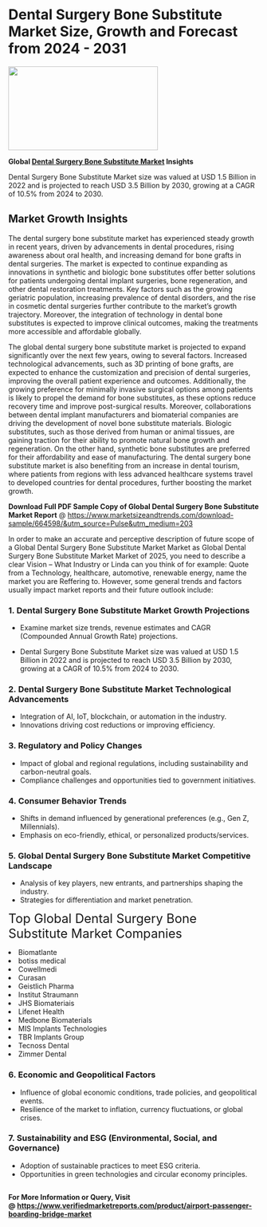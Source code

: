 <H1>Dental Surgery Bone Substitute Market Size, Growth and Forecast from 2024 - 2031</H1><img class="aligncenter size-medium wp-image-584254" src="https://thirdeyenews.in/wp-content/uploads/2024/09/Global-Market-Research-300x168.jpeg" alt="" width="300" height="168" /><p><strong>Global&nbsp;<a href="https://www.marketsizeandtrends.com/download-sample/664598/&amp;utm_source=Pulse&amp;utm_medium=203">Dental Surgery Bone Substitute Market</a> Insights</strong></p><p>Dental Surgery Bone Substitute Market size was valued at USD 1.5 Billion in 2022 and is projected to reach USD 3.5 Billion by 2030, growing at a CAGR of 10.5% from 2024 to 2030.</p><p><h2>Market Growth Insights</h2> <p>The dental surgery bone substitute market has experienced steady growth in recent years, driven by advancements in dental procedures, rising awareness about oral health, and increasing demand for bone grafts in dental surgeries. The market is expected to continue expanding as innovations in synthetic and biologic bone substitutes offer better solutions for patients undergoing dental implant surgeries, bone regeneration, and other dental restoration treatments. Key factors such as the growing geriatric population, increasing prevalence of dental disorders, and the rise in cosmetic dental surgeries further contribute to the market’s growth trajectory. Moreover, the integration of technology in dental bone substitutes is expected to improve clinical outcomes, making the treatments more accessible and affordable globally. </p> <p>The global dental surgery bone substitute market is projected to expand significantly over the next few years, owing to several factors. Increased technological advancements, such as 3D printing of bone grafts, are expected to enhance the customization and precision of dental surgeries, improving the overall patient experience and outcomes. Additionally, the growing preference for minimally invasive surgical options among patients is likely to propel the demand for bone substitutes, as these options reduce recovery time and improve post-surgical results. Moreover, collaborations between dental implant manufacturers and biomaterial companies are driving the development of novel bone substitute materials. Biologic substitutes, such as those derived from human or animal tissues, are gaining traction for their ability to promote natural bone growth and regeneration. On the other hand, synthetic bone substitutes are preferred for their affordability and ease of manufacturing. The dental surgery bone substitute market is also benefiting from an increase in dental tourism, where patients from regions with less advanced healthcare systems travel to developed countries for dental procedures, further boosting the market growth. </p><p><span class=""><strong>Download Full PDF Sample Copy of Global Dental Surgery Bone Substitute Market Report</strong> @ <a href="https://www.marketsizeandtrends.com/download-sample/664598/&amp;utm_source=Pulse&amp;utm_medium=203" target="_blank">https://www.marketsizeandtrends.com/download-sample/664598/&amp;utm_source=Pulse&amp;utm_medium=203</a></span></p><p>In order to make an accurate and perceptive description of future scope of a Global&nbsp;Dental Surgery Bone Substitute Market Market as Global&nbsp;Dental Surgery Bone Substitute Market Market of 2025, you need to describe a clear Vision &ndash; What Industry or Linda can you think of for example: Quote from a Technology, healthcare, automotive, renewable energy, name the market you are Reffering to. However, some general trends and factors usually impact market reports and their future outlook include:</p><h3>1.&nbsp;<strong>Dental Surgery Bone Substitute Market Growth Projections</strong></h3><ul><li>Examine market size trends, revenue estimates and CAGR (Compounded Annual Growth Rate) projections.</li><li><p>Dental Surgery Bone Substitute Market size was valued at USD 1.5 Billion in 2022 and is projected to reach USD 3.5 Billion by 2030, growing at a CAGR of 10.5% from 2024 to 2030.</p></li></ul><h3>2.&nbsp;<strong>Dental Surgery Bone Substitute Market Technological Advancements</strong></h3><ul><li>Integration of AI, IoT, blockchain, or automation in the industry.</li><li>Innovations driving cost reductions or improving efficiency.</li></ul><h3>3.&nbsp;<strong>Regulatory and Policy Changes</strong></h3><ul><li>Impact of global and regional regulations, including sustainability and carbon-neutral goals.</li><li>Compliance challenges and opportunities tied to government initiatives.</li></ul><h3>4.&nbsp;<strong>Consumer Behavior Trends</strong></h3><ul><li>Shifts in demand influenced by generational preferences (e.g., Gen Z, Millennials).</li><li>Emphasis on eco-friendly, ethical, or personalized products/services.</li></ul><h3>5.&nbsp;<strong>Global Dental Surgery Bone Substitute Market Competitive Landscape</strong></h3><ul><li>Analysis of key players, new entrants, and partnerships shaping the industry.</li><li>Strategies for differentiation and market penetration.</li></ul><p data-pm-slice="1 1 []"><span style="color: inherit; font-family: inherit; font-size: 25px;">Top Global Dental Surgery Bone Substitute Market Companies</span></p><div class="" data-test-id=""><p><li>Biomatlante</li><li> botiss medical</li><li> Cowellmedi</li><li> Curasan</li><li> Geistlich Pharma</li><li> Institut Straumann</li><li> JHS Biomateriais</li><li> Lifenet Health</li><li> Medbone Biomaterials</li><li> MIS Implants Technologies</li><li> TBR Implants Group</li><li> Tecnoss Dental</li><li> Zimmer Dental</li></p></div><h3>6.&nbsp;<strong>Economic and Geopolitical Factors</strong></h3><ul><li>Influence of global economic conditions, trade policies, and geopolitical events.</li><li>Resilience of the market to inflation, currency fluctuations, or global crises.</li></ul><h3>7.&nbsp;<strong>Sustainability and ESG (Environmental, Social, and Governance)</strong></h3><ul><li>Adoption of sustainable practices to meet ESG criteria.</li><li>Opportunities in green technologies and circular economy principles.</li></ul><h2><strong style="font-size: 14px;">For More Information or Query, Visit @&nbsp;</strong><a style="background-color: #ffffff; font-size: 14px;" href="https://www.marketsizeandtrends.com/report/dental-surgery-bone-substitute-market/" target="_blank">https://www.verifiedmarketreports.com/product/airport-passenger-boarding-bridge-market</a></h2>
